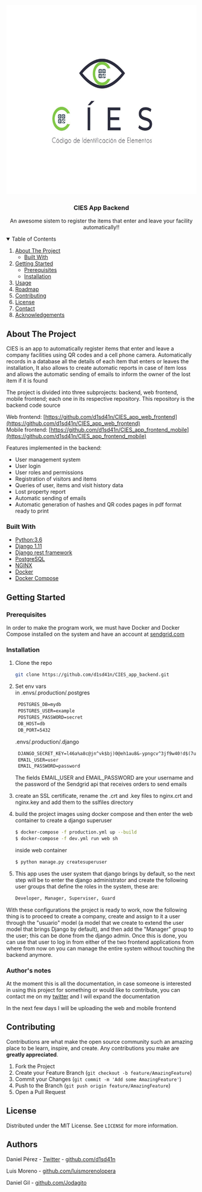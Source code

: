 

<!-- PROJECT LOGO -->
<br />
<p align="center">
  <a href="https://github.com/othneildrew/Best-README-Template">
    <img src="images/logo.jpeg" alt="Logo" width="700" height="500">
  </a>

  <h3 align="center">CIES App Backend</h3>

  <p align="center">
    An awesome sistem to register the items that enter and leave your facility automatically!!
    <br />
  </p>
</p>



<!-- TABLE OF CONTENTS -->
<details open="open">
  <summary>Table of Contents</summary>
  <ol>
    <li>
      <a href="#about-the-project">About The Project</a>
      <ul>
        <li><a href="#built-with">Built With</a></li>
      </ul>
    </li>
    <li>
      <a href="#getting-started">Getting Started</a>
      <ul>
        <li><a href="#prerequisites">Prerequisites</a></li>
        <li><a href="#installation">Installation</a></li>
      </ul>
    </li>
    <li><a href="#usage">Usage</a></li>
    <li><a href="#roadmap">Roadmap</a></li>
    <li><a href="#contributing">Contributing</a></li>
    <li><a href="#license">License</a></li>
    <li><a href="#contact">Contact</a></li>
    <li><a href="#acknowledgements">Acknowledgements</a></li>
  </ol>
</details>



<!-- ABOUT THE PROJECT -->
## About The Project

CIES is an app to automatically register items that enter and leave a company facilities using QR codes and a cell phone camera. Automatically records in a database all the details of each item that enters or leaves the installation, It also allows to create automatic reports in case of item loss and allows the automatic sending of emails to inform the owner of the lost item if it is found


The project is divided into three subprojects: backend, web frontend, mobile frontend; each one in its respective repository. 
This repository is the backend code source

Web frontend: [https://github.com/d1sd41n/CIES_app_web_frontend](https://github.com/d1sd41n/CIES_app_web_frontend)  
Mobile frontend: [https://github.com/d1sd41n/CIES_app_frontend_mobile](https://github.com/d1sd41n/CIES_app_frontend_mobile)

Features implemented in the backend:
* User management system
* User login
* User roles and permissions
* Registration of visitors and items
* Queries of user, items and visit history data
* Lost property report
* Automatic sending of emails
* Automatic generation of hashes and QR codes pages in pdf format ready to print

### Built With

* [Python:3.6](https://www.python.org/)
* [Django 1.11](https://www.djangoproject.com/)
* [Django rest framework](https://www.django-rest-framework.org/)
* [PostgreSQL](https://www.postgresql.org/)
* [NGINX](https://www.nginx.com/)
* [Docker](https://www.docker.com/)
* [Docker Compose](https://docs.docker.com/compose/install/)




<!-- GETTING STARTED -->
## Getting Started

### Prerequisites

In order to make the program work, we must have Docker and Docker Compose installed on the system and have an account at [sendgrid.com](https://sendgrid.com/)

### Installation

1. Clone the repo
   ```sh
   git clone https://github.com/d1sd41n/CIES_app_backend.git
   ```
2. Set env vars <br/>
  in .envs/.production/.postgres
   ```txt
    POSTGRES_DB=mydb
    POSTGRES_USER=example
    POSTGRES_PASSWORD=secret
    DB_HOST=db
    DB_PORT=5432
    ```
   .envs/.production/.django
   ```txt
    DJANGO_SECRET_KEY=l46a%a8c@jn^vk$bj)0@eh1au8&-ypngcv^3jf9w40!d$(7uq^
    EMAIL_USER=user
    EMAIL_PASSWORD=password
    ```
    The fields EMAIL_USER and EMAIL_PASSWORD are your username and the password of the Sendgrid api that receives orders to send emails
    
3. create an SSL certificate, rename the .crt and .key files to nginx.crt and nginx.key and add them to the sslfiles directory
4. build the project images using docker compose and then enter the web container to create a django superuser
    ```sh
    $ docker-compose -f production.yml up --build
    $ docker-compose -f dev.yml run web sh
    ```
    inside web container
    ```sh
    $ python manage.py createsuperuser
    ```
5. This app uses the user system that django brings by default, so the next step will be to enter the django administrator and create the following user groups that define the roles in the system, these are:
    ```txt
    Developer, Manager, Superviser, Guard
    ```
With these configurations the project is ready to work, now the following thing is to proceed to create a company, create and assign to it a user through the "usuario" model (a model that we create to extend the user model that brings Django by default), and then add the "Manager" group to the user; this can be done from the django admin.
Once this is done, you can use that user to log in from either of the two frontend applications from where from now on you can manage the entire system without touching the backend anymore.


### Author's notes
At the moment this is all the documentation, in case someone is interested in using this project for something or would like to contribute, you can contact me on my [twitter](https://twitter.com/1l_dan) and I will expand the documentation

In the next few days I will be uploading the web and mobile frontend 

<!-- CONTRIBUTING -->
## Contributing

Contributions are what make the open source community such an amazing place to be learn, inspire, and create. Any contributions you make are **greatly appreciated**.

1. Fork the Project
2. Create your Feature Branch (`git checkout -b feature/AmazingFeature`)
3. Commit your Changes (`git commit -m 'Add some AmazingFeature'`)
4. Push to the Branch (`git push origin feature/AmazingFeature`)
5. Open a Pull Request



<!-- LICENSE -->
## License

Distributed under the MIT License. See `LICENSE` for more information.



<!-- CONTACT -->
## Authors

Daniel Pérez - [Twitter](https://twitter.com/1l_dan) - [github.com/d1sd41n](https://github.com/d1sd41n) 

Luis Moreno - [github.com/luismorenolopera](https://github.com/luismorenolopera)

Daniel Gil - [github.com/Jodagito](https://github.com/Jodagito) 

